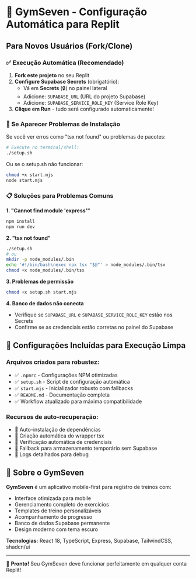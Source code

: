 # 🚀 GymSeven - Configuração Automática para Replit

## Para Novos Usuários (Fork/Clone)

### ✅ Execução Automática (Recomendado)
1. **Fork este projeto** no seu Replit
2. **Configure Supabase Secrets** (obrigatório):
   - Vá em **Secrets** (🔒) no painel lateral
   - Adicione: `SUPABASE_URL` (URL do projeto Supabase)
   - Adicione: `SUPABASE_SERVICE_ROLE_KEY` (Service Role Key)
3. **Clique em Run** - tudo será configurado automaticamente!

### 🔧 Se Aparecer Problemas de Instalação
Se você ver erros como "tsx not found" ou problemas de pacotes:

```bash
# Execute no terminal/shell:
./setup.sh
```

Ou se o setup.sh não funcionar:
```bash
chmod +x start.mjs
node start.mjs
```

### 📋 Soluções para Problemas Comuns

**1. "Cannot find module 'express'"**
```bash
npm install
npm run dev
```

**2. "tsx not found"**
```bash
./setup.sh
# ou
mkdir -p node_modules/.bin
echo '#!/bin/bash\nexec npx tsx "$@"' > node_modules/.bin/tsx
chmod +x node_modules/.bin/tsx
```

**3. Problemas de permissão**
```bash
chmod +x setup.sh start.mjs
```

**4. Banco de dados não conecta**
- Verifique se `SUPABASE_URL` e `SUPABASE_SERVICE_ROLE_KEY` estão nos Secrets
- Confirme se as credenciais estão corretas no painel do Supabase

## 🎯 Configurações Incluídas para Execução Limpa

### Arquivos criados para robustez:
- ✅ `.npmrc` - Configurações NPM otimizadas
- ✅ `setup.sh` - Script de configuração automática  
- ✅ `start.mjs` - Inicializador robusto com fallbacks
- ✅ `README.md` - Documentação completa
- ✅ Workflow atualizado para máxima compatibilidade

### Recursos de auto-recuperação:
- 🔄 Auto-instalação de dependências
- 🔄 Criação automática do wrapper tsx
- 🔄 Verificação automática de credenciais
- 🔄 Fallback para armazenamento temporário sem Supabase
- 🔄 Logs detalhados para debug

## 📱 Sobre o GymSeven

**GymSeven** é um aplicativo mobile-first para registro de treinos com:
- Interface otimizada para mobile
- Gerenciamento completo de exercícios
- Templates de treino personalizáveis  
- Acompanhamento de progresso
- Banco de dados Supabase permanente
- Design moderno com tema escuro

**Tecnologias:** React 18, TypeScript, Express, Supabase, TailwindCSS, shadcn/ui

---

🎉 **Pronto!** Seu GymSeven deve funcionar perfeitamente em qualquer conta Replit!